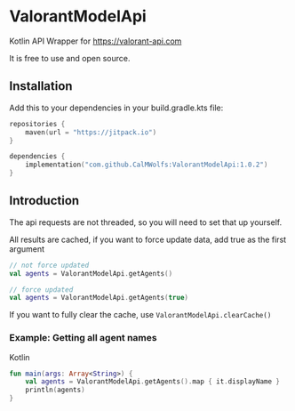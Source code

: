 # ValorantModelApi

Kotlin API Wrapper for https://valorant-api.com

It is free to use and open source.

## Installation

Add this to your dependencies in your build.gradle.kts file:

```kts
repositories {
    maven(url = "https://jitpack.io")
}

dependencies {
    implementation("com.github.CalMWolfs:ValorantModelApi:1.0.2")
}
```

## Introduction

The api requests are not threaded, so you will need to set that up yourself.

All results are cached, if you want to force update data, add true as the first argument

```kt
// not force updated
val agents = ValorantModelApi.getAgents()

// force updated
val agents = ValorantModelApi.getAgents(true)
```

If you want to fully clear the cache, use `ValorantModelApi.clearCache()`

### Example: Getting all agent names

Kotlin
```kotlin
fun main(args: Array<String>) {
    val agents = ValorantModelApi.getAgents().map { it.displayName }
    println(agents)
}
```